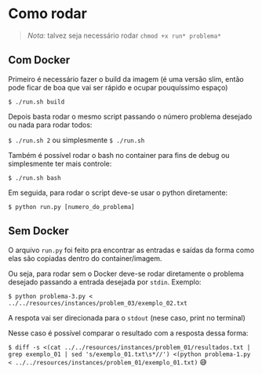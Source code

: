 # Como rodar

>*Nota:* talvez seja necessário rodar `chmod +x run* problema*`

## Com Docker

Primeiro é necessário fazer o build da imagem (é uma versão slim, então pode ficar de boa que vai ser rápido e ocupar pouquíssimo espaço)

`$ ./run.sh build` 

Depois basta rodar o mesmo script passando o número problema desejado ou nada para rodar todos:

`$ ./run.sh 2` ou simplesmente `$ ./run.sh`

Também é possível rodar o bash no container para fins de debug ou simplesmente ter mais controle:

`$ ./run.sh bash`

Em seguida, para rodar o script deve-se usar o python diretamente:

`$ python run.py [numero_do_problema]`

## Sem Docker

O arquivo `run.py` foi feito pra encontrar as entradas e saídas da forma como elas são copiadas dentro do container/imagem.

Ou seja, para rodar sem o Docker deve-se rodar diretamente o problema desejado passando a entrada desejada por `stdin`. Exemplo:

`$ python problema-3.py < ../../resources/instances/problem_03/exemplo_02.txt`

A respota vai ser direcionada para o `stdout` (nese caso, print no terminal)

Nesse caso é possível comparar o resultado com a resposta dessa forma:

`$ diff -s <(cat ../../resources/instances/problem_01/resultados.txt | grep exemplo_01 | sed 's/exemplo_01.txt\s*//') <(python problema-1.py < ../../resources/instances/problem_01/exemplo_01.txt)` :sweat_smile: 